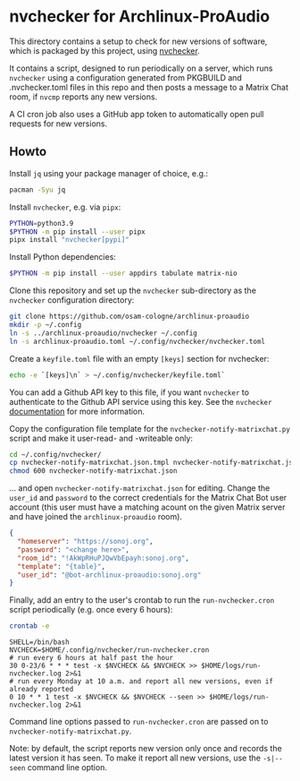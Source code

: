 # nvchecker for Archlinux-ProAudio

This directory contains a setup to check for new versions of software, which is
packaged by this project, using [nvchecker].

It contains a script, designed to run periodically on a server, which runs
`nvchecker` using a configuration generated from PKGBUILD and .nvchecker.toml files
in this repo and then posts a message to a Matrix Chat room, if `nvcmp` reports any
new versions.

A CI cron job also uses a GitHub app token to automatically open pull requests for new versions.

## Howto

Install `jq` using your package manager of choice, e.g.:

```sh
pacman -Syu jq
```

Install `nvchecker`, e.g. via `pipx`:

```sh
PYTHON=python3.9
$PYTHON -m pip install --user pipx
pipx install "nvchecker[pypi]"
```

Install Python dependencies:

```sh
$PYTHON -m pip install --user appdirs tabulate matrix-nio
```

Clone this repository and set up the `nvchecker` sub-directory as the
`nvchecker` configuration directory:

```sh
git clone https://github.com/osam-cologne/archlinux-proaudio
mkdir -p ~/.config
ln -s ../archlinux-proaudio/nvchecker ~/.config
ln -s archlinux-proaudio.toml ~/.config/nvchecker/nvchecker.toml
```

Create a `keyfile.toml` file with an empty `[keys]` section for nvchecker:

```sh
echo -e `[keys]\n` > ~/.config/nvchecker/keyfile.toml`
```

You can add a Github API key to this file, if you want `nvchecker` to
authenticate to the Github API service using this key. See the `nvchecker`
[documentation](https://nvchecker.readthedocs.io/en/latest/usage.html#configuration-table)
for more information.

Copy the configuration file template for the `nvchecker-notify-matrixchat.py`
script and make it user-read- and -writeable only:

```sh
cd ~/.config/nvchecker/
cp nvchecker-notify-matrixchat.json.tmpl nvchecker-notify-matrixchat.json
chmod 600 nvchecker-notify-matrixchat.json
```

... and open `nvchecker-notify-matrixchat.json` for editing. Change the
`user_id` and `password` to the correct credentials for the Matrix Chat Bot
user account (this user must have a matching acount on the given Matrix server
and have joined the `archlinux-proaudio` room).

```json
{
  "homeserver": "https://sonoj.org",
  "password": "<change here>",
  "room_id": "!AkWpRHuPJQwVbEpayh:sonoj.org",
  "template": "{table}",
  "user_id": "@bot-archlinux-proaudio:sonoj.org"
}
```

Finally, add an entry to the user's crontab to run the `run-nvchecker.cron`
script periodically (e.g. once every 6 hours):

```sh
crontab -e
```

```cron
SHELL=/bin/bash
NVCHECK=$HOME/.config/nvchecker/run-nvchecker.cron
# run every 6 hours at half past the hour
30 0-23/6 * * * test -x $NVCHECK && $NVCHECK >> $HOME/logs/run-nvchecker.log 2>&1
# run every Monday at 10 a.m. and report all new versions, even if already reported
0 10 * * 1 test -x $NVCHECK && $NVCHECK --seen >> $HOME/logs/run-nvchecker.log 2>&1
```

Command line options passed to `run-nvchecker.cron` are passed on to
`nvchecker-notify-matrixchat.py`.

Note: by default, the script reports new version only once and records the
latest version it has seen. To make it report all new versions, use the
`-s|--seen` command line option.

[nvchecker]: https://github.com/lilydjwg/nvchecker

